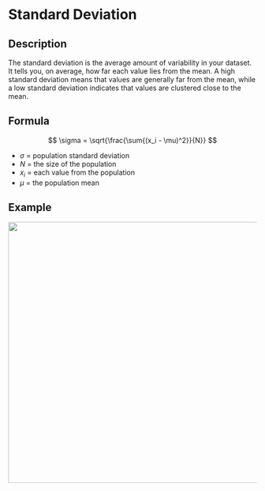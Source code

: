 # Standard Deviation

## Description

The standard deviation is the average amount of variability in your dataset.
It tells you, on average, how far each value lies from the mean.
A high standard deviation means that values are generally far from the mean, while a low standard deviation indicates that values are clustered close to the mean.

## Formula

$$
\sigma = \sqrt{\frac{\sum{(x_i - \mu)^2}}{N}}
$$

- $\sigma$ = population standard deviation
- $N$ = the size of the population
- $x_i$ = each value from the population
- $\mu$ = the population mean

## Example

<img src="image1.jpg" style="width:5.5in" />
